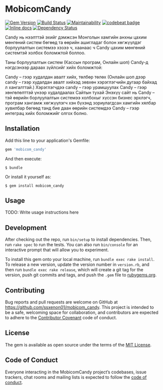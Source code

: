 # MobicomCandy

[![Gem Version](https://badge.fury.io/rb/mobicom_candy.svg)](https://badge.fury.io/rb/mobicom_candy) [![Build Status](https://travis-ci.org/ssxenon01/mobicom_candy.svg?branch=master)](https://travis-ci.org/ssxenon01/mobicom_candy)
[![Maintainability](https://api.codeclimate.com/v1/badges/afbec1dd7a17291317f5/maintainability)](https://codeclimate.com/github/ssxenon01/most_ots/maintainability)
[![codebeat badge](https://codebeat.co/badges/653553fa-b988-47d6-bca5-3c292ecfddb1)](https://codebeat.co/projects/github-com-ssxenon01-mobicom_candy-master)
[![Inline docs](http://inch-ci.org/github/ssxenon01/mobicom_candy.svg?branch=master)](http://inch-ci.org/github/ssxenon01/mobicom_candy)
[![Dependency Status](https://beta.gemnasium.com/badges/github.com/ssxenon01/mobicom_candy.svg)](https://beta.gemnasium.com/projects/github.com/ssxenon01/mobicom_candy)

Candy нь нээлттэй эхийг дэмжсэн Монголын хамгийн анхны цахим мөнгөний систем бөгөөд та өөрийн ашигладаг болон хөгжүүлдэг борлуулалтын системээ хэзээ ч, хаанаас ч Candy цахим мөнгөний системтэй холбох боломжтой боллоо.

Таны борлуулалтын систем (Кассын програм, Онлайн шоп) Сandy-д нэгдсэнээр дараах зүйлсийг хийх боломжтой:

Candy – гээр худалдан авалт хийх, төлбөр төлөх (Онлайн шоп дээр сandy – гээр худалдан авалт хийхэд зөвхөн хэрэглэгчийн дугаар байхад л хангалттай.)
Хэрэглэгчдээ сandy – гээр урамшуулах
Candy – гээр хөнгөлөлттэй үнээр худалдаалах
Сайтын тухай
Энэхүү сайт нь Сandy – тэй өөрийн борлуулалтын системээ холбохыг хүссэн бизнес эрхлэгч, програм хангамж хөгжүүлэгч хэн бүхэнд зориулагдсан хамгийн хялбар хувилбар бөгөөд танд бие даан өөрийн системдээ Сandy – гээр интеграц хийх боломжийг олгох болно.

## Installation

Add this line to your application's Gemfile:

```ruby
gem 'mobicom_candy'
```

And then execute:

    $ bundle

Or install it yourself as:

    $ gem install mobicom_candy

## Usage

TODO: Write usage instructions here

## Development

After checking out the repo, run `bin/setup` to install dependencies. Then, run `rake spec` to run the tests. You can also run `bin/console` for an interactive prompt that will allow you to experiment.

To install this gem onto your local machine, run `bundle exec rake install`. To release a new version, update the version number in `version.rb`, and then run `bundle exec rake release`, which will create a git tag for the version, push git commits and tags, and push the `.gem` file to [rubygems.org](https://rubygems.org).

## Contributing

Bug reports and pull requests are welcome on GitHub at https://github.com/ssxenon01/mobicom_candy. This project is intended to be a safe, welcoming space for collaboration, and contributors are expected to adhere to the [Contributor Covenant](http://contributor-covenant.org) code of conduct.

## License

The gem is available as open source under the terms of the [MIT License](https://opensource.org/licenses/MIT).

## Code of Conduct

Everyone interacting in the MobicomCandy project’s codebases, issue trackers, chat rooms and mailing lists is expected to follow the [code of conduct](https://github.com/[USERNAME]/mobicom_candy/blob/master/CODE_OF_CONDUCT.md).
